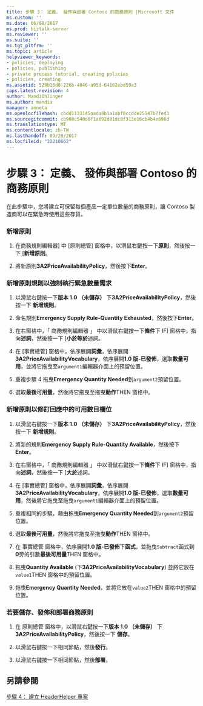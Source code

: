 ```yaml
---
title: 步驟 3： 定義、 發佈與部署 Contoso 的商務原則 |Microsoft 文件
ms.custom: ''
ms.date: 06/08/2017
ms.prod: biztalk-server
ms.reviewer: ''
ms.suite: ''
ms.tgt_pltfrm: ''
ms.topic: article
helpviewer_keywords:
- policies, deploying
- policies, publishing
- private process tutorial, creating policies
- policies, creating
ms.assetid: 529b16d8-226b-4046-a95d-64162ebd59a3
caps.latest.revision: 4
author: MandiOhlinger
ms.author: mandia
manager: anneta
ms.openlocfilehash: cbdd1133145aada8b1a1abf0ccdde25547b7fed3
ms.sourcegitcommit: cb908c540d8f1a692d01dc8f313e16cb4b4e696d
ms.translationtype: MT
ms.contentlocale: zh-TW
ms.lasthandoff: 09/20/2017
ms.locfileid: "22210662"
---
```

# <a name="step-3-defining-publishing-and-deploying-the-business-policy-for-contoso"></a>步驟 3： 定義、 發佈與部署 Contoso 的商務原則
在此步驟中，您將建立可保留每個產品一定單位數量的商務原則，讓 Contoso 製造商可以在緊急時使用這些存貨。  
  
### <a name="to-add-a-new-policy"></a>新增原則  
  
1.  在商務規則編輯器] 中 [原則總管] 窗格中，以滑鼠右鍵按一下**原則**，然後按一下 [**新增原則**。  
  
2.  將新原則**3A2PriceAvailabilityPolicy**，然後按下**Enter**。  
  
### <a name="to-add-a-policy-rule-to-enforce-the-emergency-quantity-needs"></a>新增原則規則以強制執行緊急數量需求  
  
1.  以滑鼠右鍵按一下**版本 1.0 （未儲存）** 下**3A2PriceAvailabilityPolicy**，然後按一下 **新增規則**。  
  
2.  命名規則**Emergency Supply Rule-Quantity Exhausted**，然後按下**Enter**。  
  
3.  在右窗格中，「 商務規則編輯器 」 中以滑鼠右鍵按一下**條件**下 IF] 窗格中，指向**述詞**，然後按一下 [**小於等於**述詞。  
  
4.  在 [事實總管] 窗格中，依序展開**詞彙**，依序展開**3A2PriceAvailabilityVocabulary**，依序展開**1.0 版-已發佈**，選取**數量可用**，並將它拖曳至`argument1`編輯器介面上的預留位置。  
  
5.  重複步驟 4 拖曳**Emergency Quantity Needed**到`argument2`預留位置。  
  
6.  選取**最後可用量**，然後將它拖曳至拖曳**動作**THEN 窗格中。  
  
### <a name="to-add-a-policy-to-revise-the-number-available-field-in-the-response"></a>新增原則以修訂回應中的可用數目欄位  
  
1.  以滑鼠右鍵按一下**版本 1.0 （未儲存）** 下**3A2PriceAvailabilityPolicy**，然後按一下 **新增規則**。  
  
2.  將新的規則**Emergency Supply Rule-Quantity Available**，然後按下**Enter**。  
  
3.  在右窗格中，「 商務規則編輯器 」 中以滑鼠右鍵按一下**條件**下 IF] 窗格中，指向**述詞**，然後按一下 [**大於**述詞。  
  
4.  在 [事實總管] 窗格中，依序展開**詞彙**，依序展開**3A2PriceAvailabilityVocabulary**，依序展開**1.0 版-已發佈**，選取**數量可用**，然後將它拖曳至拖曳`argument1`編輯器介面上的預留位置。  
  
5.  重複相同的步驟，藉由拖曳**Emergency Quantity Needed**到`argument2`預留位置。  
  
6.  選取**最後可用量**，然後將它拖曳至拖曳**動作**THEN 窗格中。  
  
7.  在 事實總管 窗格中，依序展開**1.0 版-已發佈**下**函式**，並拖曳`Subtract`函式到**0**旁的引數**最後可用量**THEN 窗格中。  
  
8.  拖曳**Quantity Available** (下**3A2PriceAvailabilityVocabulary**) 並將它放在`value1`THEN 窗格中的預留位置。  
  
9. 拖曳**Emergency Quantity Needed**，並將它放在`value2`THEN 窗格中的預留位置。  
  
### <a name="to-save-publish-and-deploy-the-business-policy"></a>若要儲存、發佈和部署商務原則  
  
1.  在 原則總管 窗格中，以滑鼠右鍵按一下**版本 1.0 （未儲存）** 下**3A2PriceAvailabilityPolicy**，然後按一下 **儲存**。  
  
2.  以滑鼠右鍵按一下相同節點，然後**發行**。  
  
3.  以滑鼠右鍵按一下相同節點，然後**部署**。  
  
## <a name="see-also"></a>另請參閱  
 [步驟 4： 建立 HeaderHelper 專案](../../adapters-and-accelerators/accelerator-rosettanet/step-4-creating-the-headerhelper-project.md)
